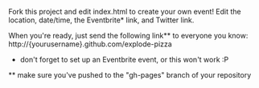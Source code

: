 Fork this project and edit index.html to create your own event! Edit the location, date/time, the Eventbrite* link, and Twitter link.

When you're ready, just send the following link** to everyone you know: http://{yourusername}.github.com/explode-pizza

* don't forget to set up an Eventbrite event, or this won't work :P

** make sure you've pushed to the "gh-pages" branch of your repository